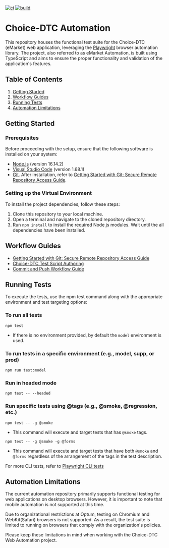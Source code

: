[![ci](https://dev.azure.com/automationwithTim/healthmarkets-dtc-automation/_apis/build/status/bddwithTim.healthmarkets-dtc-automation?branchName=master)](https://dev.azure.com/automationwithTim/healthmarkets-dtc-automation/_build/latest?definitionId=1&branchName=master) [![build](https://dev.azure.com/automationwithTim/healthmarkets-dtc-automation/_apis/build/status/bddwithTim.healthmarkets-dtc-automation?branchName=master&isPr=true)](https://dev.azure.com/automationwithTim/healthmarkets-dtc-automation/_build?definitionId=1)

# Choice-DTC Automation

This repository houses the functional test suite for the Choice-DTC (eMarket) web application, leveraging the [Playwright](https://playwright.dev/) browser automation library. The project, also referred to as eMarket Automation, is built using TypeScript and aims to ensure the proper functionality and validation of the application's features.

## Table of Contents

1. [Getting Started](#getting-started)
2. [Workflow Guides](#workflow-guides)
3. [Running Tests](#running-tests)
4. [Automation Limitations](#automation-limitations)

## Getting Started

### Prerequisites

Before proceeding with the setup, ensure that the following software is installed on your system:

- [Node.js](https://optum.service-now.com/euts_intake?id=appstore&q=Node.js) (version 16.14.2)
- [Visual Studio Code](https://optum.service-now.com/euts_intake?id=appstore&q=visual%20studio%20code) (version 1.68.1)
- [Git](https://optum.service-now.com/euts_intake?id=appstore&q=git). After installation, refer to [Getting Started with Git: Secure Remote Repository Access Guide](https://github.com/bddwithTim/healthmarkets-dtc-automation/blob/master/docs/Secure%20Remote%20Repository%20Access%20Guide.md).

### Setting up the Virtual Environment

To install the project dependencies, follow these steps:

1. Clone this repository to your local machine.
2. Open a terminal and navigate to the cloned repository directory.
3. Run `npm install` to install the required Node.js modules. Wait until the all dependencies have been installed.

## Workflow Guides

- [Getting Started with Git: Secure Remote Repository Access Guide](https://github.com/bddwithTim/healthmarkets-dtc-automation/blob/master/docs/Secure%20Remote%20Repository%20Access%20Guide.md)
- [Choice-DTC Test Script Authoring](https://github.com/bddwithTim/healthmarkets-dtc-automation/blob/master/docs/Playwright%20Test%20Script%20Authoring.md)
- [Commit and Push Workflow Guide](https://github.com/bddwithTim/healthmarkets-dtc-automation/blob/master/docs/Commit%20and%20Push%20Workflow%20Guide.md)

## Running Tests

To execute the tests, use the npm test command along with the appropriate environment and test targeting options:

### To run all tests

```console
npm test
```

- If there is no environment provided, by default the `model` environment is used.

### To run tests in a specific environment (e.g., model, supp, or prod)

```console
npm run test:model
```

### Run in headed mode

```console
npm test -- --headed
```

### Run specific tests using @tags (e.g., @smoke, @regression, etc.)

```console
npm test -- -g @smoke
```

- This command will execute and target tests that has `@smoke` tags.

```console
npm test -- -g @smoke -g @forms
```

- This command will execute and target tests that have both `@smoke` and `@forms` regardless of the arrangement of the tags in the test description.

For more CLI tests, refer to [Playwright CLI tests](https://playwright.dev/docs/test-cli)

## Automation Limitations

The current automation repository primarily supports functional testing for web applications on desktop browsers. However, it is important to note that mobile automation is not supported at this time.

Due to organizational restrictions at Optum, testing on Chromium and WebKit(Safari) browsers is not supported. As a result, the test suite is limited to running on browsers that comply with the organization's policies.

Please keep these limitations in mind when working with the Choice-DTC Web Automation project.

